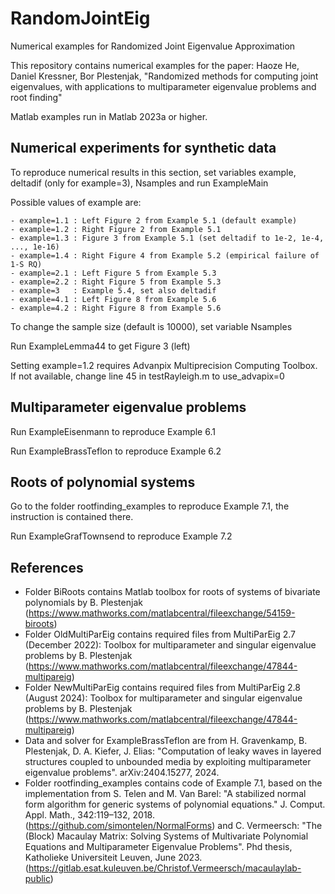 # RandomJointEig
Numerical examples for Randomized Joint Eigenvalue Approximation

This repository contains numerical examples for the paper:  Haoze He, Daniel Kressner, 
  Bor Plestenjak, "Randomized methods for computing joint eigenvalues, 
  with applications to multiparameter eigenvalue problems and root finding"
  
Matlab examples run in Matlab 2023a or higher. 

## Numerical experiments for synthetic data

To reproduce numerical results in this section, set variables example, deltadif (only for example=3), Nsamples and run ExampleMain

Possible values of example are:

    - example=1.1 : Left Figure 2 from Example 5.1 (default example)
    - example=1.2 : Right Figure 2 from Example 5.1 
    - example=1.3 : Figure 3 from Example 5.1 (set deltadif to 1e-2, 1e-4, ..., 1e-16)
    - example=1.4 : Right Figure 4 from Example 5.2 (empirical failure of 1-S RQ)
    - example=2.1 : Left Figure 5 from Example 5.3
    - example=2.2 : Right Figure 5 from Example 5.3
    - example=3   : Example 5.4, set also deltadif
    - example=4.1 : Left Figure 8 from Example 5.6
    - example=4.2 : Right Figure 8 from Example 5.6
 
To change the sample size (default is 10000), set variable Nsamples

Run ExampleLemma44 to get Figure 3 (left)

Setting example=1.2 requires Advanpix Multiprecision Computing Toolbox. If not available, change line 45 in testRayleigh.m to use_advapix=0  

## Multiparameter eigenvalue problems

Run ExampleEisenmann to reproduce Example 6.1

Run ExampleBrassTeflon to reproduce Example 6.2

## Roots of polynomial systems

Go to the folder rootfinding_examples to reproduce Example 7.1, the instruction is contained there.

Run ExampleGrafTownsend to reproduce Example 7.2

## References

  - Folder BiRoots contains Matlab toolbox for roots of systems of bivariate polynomials by B. Plestenjak (https://www.mathworks.com/matlabcentral/fileexchange/54159-biroots)
  - Folder OldMultiParEig contains required files from MultiParEig 2.7 (December 2022): Toolbox for multiparameter and singular eigenvalue problems by B. Plestenjak (https://www.mathworks.com/matlabcentral/fileexchange/47844-multipareig)
  - Folder NewMultiParEig contains required files from MultiParEig 2.8 (August 2024): Toolbox for multiparameter and singular eigenvalue problems by B. Plestenjak (https://www.mathworks.com/matlabcentral/fileexchange/47844-multipareig)
  - Data and solver for ExampleBrassTeflon are from H. Gravenkamp, B. Plestenjak, D. A. Kiefer, J. Elias: "Computation of leaky waves in layered structures coupled to unbounded media by exploiting multiparameter eigenvalue problems". arXiv:2404.15277, 2024.
  - Folder rootfinding_examples contains code of Example 7.1, based on the implementation from S. Telen and M. Van Barel: "A stabilized normal form algorithm for generic systems of polynomial equations." J. Comput. Appl. Math., 342:119–132, 2018. (https://github.com/simontelen/NormalForms) and C. Vermeersch: "The (Block) Macaulay Matrix: Solving Systems of Multivariate Polynomial Equations
  and Multiparameter Eigenvalue Problems". Phd thesis, Katholieke Universiteit Leuven, June 2023. (https://gitlab.esat.kuleuven.be/Christof.Vermeersch/macaulaylab-public)


